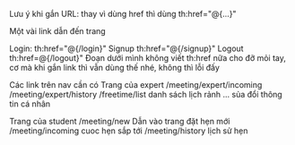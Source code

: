 Lưu ý khi gắn URL: thay vì dùng href thì dùng th:href="@{...}"

Một vài link dẫn đến trang 

Login: th:href="@{/login}"
Signup th:href="@{/signup}"
Logout th:href=@{/logout}"
Đoạn dưới mình không viết th:href nữa cho đỡ mỏi tay, cơ mà khi gắn link thì vẫn dùng thế nhé, không thì lỗi đấy

Các link trên nav cần có
Trang của expert 
/meeting/expert/incoming
/meeting/expert/history
/freetime/list     danh sách lịch rảnh
... sủa đổi thông tin cá nhân

Trang của student
/meeting/new    Dẫn vào trang đặt hẹn mới
/meeting/incoming   cuoc hẹn sắp tới
/meeting/history   lịch sử hẹn
